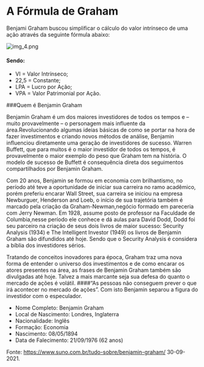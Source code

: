 # A Fórmula de Graham
Benjami Graham buscou simplificar o cálculo do valor intrínseco de uma ação através da seguinte fórmula abaixo:

![img_4.png](img_4.png)

#### Sendo:
* VI = Valor Intrínseco;
* 22,5 = Constante;
* LPA = Lucro por Ação; 
* VPA = Valor Patrimonial por Ação.

###Quem é Benjamin Graham

Benjamin Graham é um dos maiores investidores de todos os tempos e – muito provavelmente – o personagem mais influente 
da área.Revolucionando algumas ideias básicas de como se portar na hora de fazer investimentos e criando novos métodos 
de análise, Benjamin influenciou diretamente uma geração de investidores de sucesso.
Warren Buffett, que para muitos é o maior investidor de todos os tempos, é provavelmente o maior exemplo do peso que 
Graham tem na história. O modelo de sucesso de Buffett é consequência direta dos seguimentos compartilhados por Benjamin 
Graham.

Com 20 anos, Benjamin se formou em economia com brilhantismo, no período até teve a oportunidade de iniciar sua carreira 
no ramo acadêmico, porém preferiu encarar Wall Street, sua carreira se iniciou na empresa Newburguer, Henderson and Loeb,
o início de sua trajetória também é marcado pela criação da Graham-Newman,negócio formado em pareceria com Jerry Newman.
Em 1928, assume posto de professor na Faculdade de Columbia,nesse período ele conhece e dá aulas para David Dodd, Dodd 
foi seu parceiro na criação de seus dois livros de maior sucesso: Security Analysis (1934) 
e The Intelligent Investor (1949) os livros de Benjamin Graham são difundidos até hoje. Sendo que o Security Analysis 
é considera a bíblia dos investidores sérios.

Tratando de conceitos inovadores para época, Graham traz uma nova forma de entender o universo dos investimentos e de 
como encarar os atores presentes na área, as frases de Benjamin Graham também são divulgadas até hoje. Talvez a mais 
marcante seja sua defesa do quanto o mercado de ações é volátil.
####“As pessoas não conseguem prever o que irá acontecer no mercado de ações”.
Com isto Benjamin separou a figura do investidor com o especulador.

* Nome Completo: Benjamin Graham
* Local de Nascimento: Londres, Inglaterra
* Nacionalidade: Inglês
* Formação: Economia
* Nascimento: 08/05/1894
* Data de Falecimento: 21/09/1976 (62 anos)


Fonte: https://www.suno.com.br/tudo-sobre/benjamin-graham/ 
30-09-2021.
